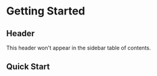 # Getting Started

## Header <!-- {docsify-ignore} -->

This header won't appear in the sidebar table of contents.

## Quick Start
